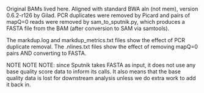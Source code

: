 Original BAMs lived here.  Aligned with standard BWA aln (not mem), version
0.6.2-r126 by Gilad.  PCR duplicates were removed by Picard and pairs of
mapQ=0 reads were removed by sam_to_sputnik.py, which produces a FASTA file
from the BAM (after conversion to SAM via samtools).

The markdup.log and markdup_metrics.txt files show the effect of PCR duplicate
removal.  The .nlines.txt files show the effect of removing mapQ=0 pairs AND
converting to FASTA.

NOTE NOTE NOTE: since Sputnik takes FASTA as input, it does not use any base
quality score data to inform its calls.  It also means that the base quality
data is lost for downstream analysis unless we do extra work to add it back
in.
